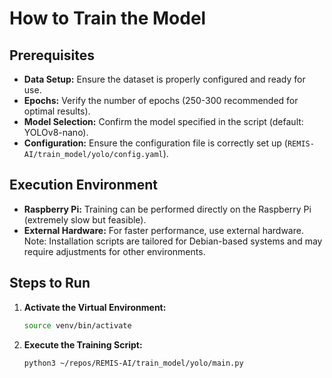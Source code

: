 # **How to Train the Model**

## **Prerequisites**
- **Data Setup:** Ensure the dataset is properly configured and ready for use.
- **Epochs:** Verify the number of epochs (250-300 recommended for optimal results).
- **Model Selection:** Confirm the model specified in the script (default: YOLOv8-nano).
- **Configuration:** Ensure the configuration file is correctly set up (`REMIS-AI/train_model/yolo/config.yaml`).

## **Execution Environment**
- **Raspberry Pi:** Training can be performed directly on the Raspberry Pi (extremely slow but feasible).
- **External Hardware:** For faster performance, use external hardware. Note: Installation scripts are tailored for Debian-based systems and may require adjustments for other environments.

## **Steps to Run**
1. **Activate the Virtual Environment:**
   ```bash
   source venv/bin/activate
   ```
2. **Execute the Training Script:**
   ```bash
   python3 ~/repos/REMIS-AI/train_model/yolo/main.py
   ```

